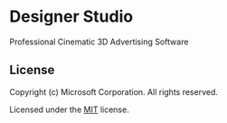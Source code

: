 # Designer Studio
Professional Cinematic 3D Advertising Software

## License

Copyright (c) Microsoft Corporation. All rights reserved.

Licensed under the [MIT](LICENSE.txt) license.
